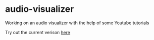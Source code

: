 # audio-visualizer

Working on an audio visualizer with the help of some Youtube tutorials

Try out the current verison [here](https://hurr-son.github.io/audio-visualizer/)
